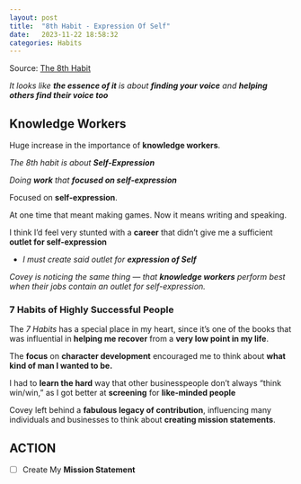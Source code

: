 ```yaml
---
layout: post
title:  "8th Habit - Expression Of Self"
date:   2023-11-22 18:58:32 
categories: Habits
---
```

Source: [The 8th Habit](https://stevepavlina.com/blog/2005/02/the-8th-habit/)

*It looks like **the essence of it** is about **finding your voice** and **helping others find their voice too***

## Knowledge Workers

Huge increase in the importance of **knowledge workers**.

*The 8th habit is about **Self-Expression***

*Doing **work** that **focused on self-expression***

Focused on **self-expression**. 

At one time that meant making games. 
Now it means writing and speaking. 

I think I’d feel very stunted with a **career** that didn’t give me a sufficient **outlet for self-expression** 
- *I must create said outlet for **expression of Self***

*Covey is noticing the same thing — that **knowledge workers** perform best when their jobs contain an outlet for self-expression.*

### 7 Habits of Highly Successful People

The _7 Habits_ has a special place in my heart, since it’s one of the books that was influential in **helping me recover** from a **very low point in my life**. 

The **focus** on **character development** encouraged me to think about **what kind of man I wanted to be.**

I had to **learn the hard** way that other businesspeople don’t always “think win/win,” as I got better at **screening** for **like-minded people**

Covey left behind a **fabulous legacy of contribution**, influencing many individuals and businesses to think about **creating mission statements**.
## ACTION
- [ ] Create My **Mission Statement** 